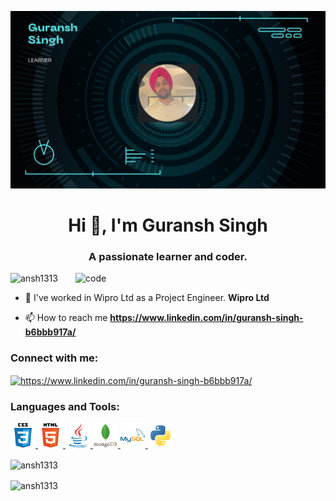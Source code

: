 ![logo](https://github.com/ansh1313/ansh1313/blob/main/GitBackground.png)
<h1 align="center">Hi 👋, I'm Guransh Singh </h1>
<h3 align="center">A passionate learner and coder.</h3>

<img align="right" alt="code" width="400px" src="![image](https://github.com/ansh1313/ansh1313/assets/88348756/26e71ede-2ca2-4d62-9a96-2da9b05f2486)">

<p align="left"> <img src="https://komarev.com/ghpvc/?username=ansh1313&label=Profile%20views&color=0e75b6&style=flat" alt="ansh1313" /> </p>

- 🔭 I've worked in Wipro Ltd as a Project Engineer. **Wipro Ltd**

- 📫 How to reach me **https://www.linkedin.com/in/guransh-singh-b6bbb917a/**

<h3 align="left">Connect with me:</h3>
<p align="left">
<a href="https://linkedin.com/in/https://www.linkedin.com/in/guransh-singh-b6bbb917a/" target="blank"><img align="center" src="https://raw.githubusercontent.com/rahuldkjain/github-profile-readme-generator/master/src/images/icons/Social/linked-in-alt.svg" alt="https://www.linkedin.com/in/guransh-singh-b6bbb917a/" height="30" width="40" /></a>
</p>

<h3 align="left">Languages and Tools:</h3>
<p align="left"> <a href="https://www.w3schools.com/css/" target="_blank" rel="noreferrer"> <img src="https://raw.githubusercontent.com/devicons/devicon/master/icons/css3/css3-original-wordmark.svg" alt="css3" width="40" height="40"/> </a> <a href="https://www.w3.org/html/" target="_blank" rel="noreferrer"> <img src="https://raw.githubusercontent.com/devicons/devicon/master/icons/html5/html5-original-wordmark.svg" alt="html5" width="40" height="40"/> </a> <a href="https://www.java.com" target="_blank" rel="noreferrer"> <img src="https://raw.githubusercontent.com/devicons/devicon/master/icons/java/java-original.svg" alt="java" width="40" height="40"/> </a> <a href="https://www.mongodb.com/" target="_blank" rel="noreferrer"> <img src="https://raw.githubusercontent.com/devicons/devicon/master/icons/mongodb/mongodb-original-wordmark.svg" alt="mongodb" width="40" height="40"/> </a> <a href="https://www.mysql.com/" target="_blank" rel="noreferrer"> <img src="https://raw.githubusercontent.com/devicons/devicon/master/icons/mysql/mysql-original-wordmark.svg" alt="mysql" width="40" height="40"/> </a> <a href="https://www.python.org" target="_blank" rel="noreferrer"> <img src="https://raw.githubusercontent.com/devicons/devicon/master/icons/python/python-original.svg" alt="python" width="40" height="40"/> </a> </p>

<p><img align="center" src="https://github-readme-stats.vercel.app/api/top-langs?username=ansh1313&show_icons=true&locale=en&layout=compact" alt="ansh1313" /></p>

<p><img align="center" src="https://github-readme-streak-stats.herokuapp.com/?user=ansh1313&" alt="ansh1313" /></p>
